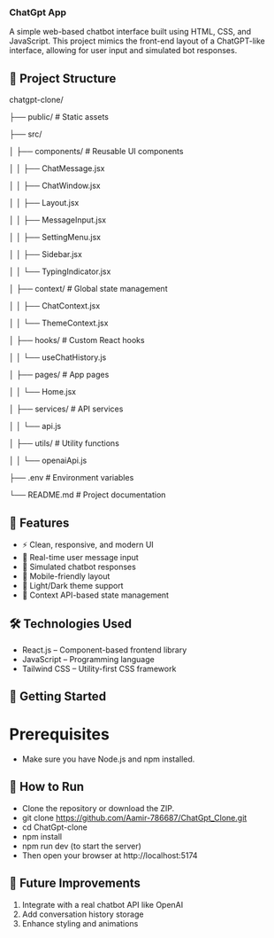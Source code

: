 ### ChatGpt  App
A simple web-based chatbot interface built using HTML, CSS, and JavaScript. This project mimics the front-end layout of a ChatGPT-like interface, allowing for user input and simulated bot responses.

## 📁 Project Structure
chatgpt-clone/ 

├── public/                                   # Static assets

├── src/ 

│   ├── components/                           # Reusable UI components

│   │   ├── ChatMessage.jsx 

│   │   ├── ChatWindow.jsx 

│   │   ├── Layout.jsx 

│   │   ├── MessageInput.jsx 

│   │   ├── SettingMenu.jsx 

│   │   ├── Sidebar.jsx 

│   │   └── TypingIndicator.jsx 

│   ├── context/                              # Global state management

│   │   ├── ChatContext.jsx 

│   │   └── ThemeContext.jsx 

│   ├── hooks/                                # Custom React hooks

│   │   └── useChatHistory.js 

│   ├── pages/                                # App pages

│   │   └── Home.jsx 

│   ├── services/                             # API services

│   │   └── api.js 

│   ├── utils/                                # Utility functions

│   │   └── openaiApi.js 

├── .env                                       # Environment variables

└── README.md                                  # Project documentation


## 🚀 Features
- ⚡ Clean, responsive, and modern UI
- 💬 Real-time user message input
- 🤖 Simulated chatbot responses
- 📱 Mobile-friendly layout
- 🌙 Light/Dark theme support
- 🧠 Context API-based state management

## 🛠️ Technologies Used
- React.js – Component-based frontend library
- JavaScript – Programming language
- Tailwind CSS – Utility-first CSS framework

## 🧪 Getting Started
# Prerequisites
- Make sure you have Node.js and npm installed.

## 🧪 How to Run
- Clone the repository or download the ZIP.
- git clone https://github.com/Aamir-786687/ChatGpt_Clone.git
- cd ChatGpt-clone
- npm install
- npm run dev (to start the server)
- Then open your browser at http://localhost:5174

## 📌 Future Improvements
1. Integrate with a real chatbot API like OpenAI
2. Add conversation history storage
3. Enhance styling and animations